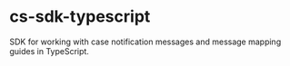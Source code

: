 # cs-sdk-typescript
SDK for working with case notification messages and message mapping guides in TypeScript.
